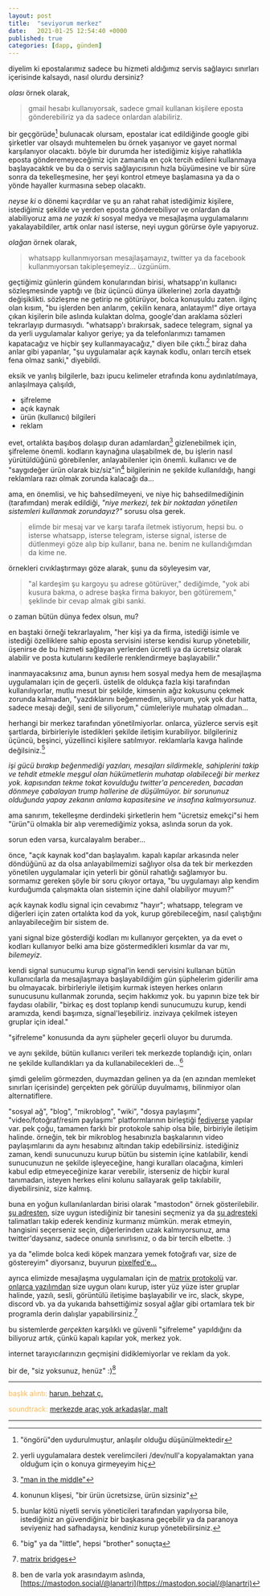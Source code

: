 ```yaml
---
layout: post
title:  "seviyorum merkez"
date:   2021-01-25 12:54:40 +0000
published: true
categories: [dapp, gündem]
---
```


diyelim ki epostalarımız sadece bu hizmeti aldığımız servis sağlayıcı sınırları içerisinde kalsaydı, nasıl olurdu dersiniz?

*olası* örnek olarak,
> gmail hesabı kullanıyorsak, sadece gmail kullanan kişilere eposta gönderebiliriz ya da sadece onlardan alabiliriz.

bir geçgörüde[^1] bulunacak olursam, epostalar icat edildiğinde google gibi şirketler var olsaydı muhtemelen bu örnek yaşanıyor ve gayet normal karşılanıyor olacaktı.
böyle bir durumda her istediğimiz kişiye rahatlıkla eposta gönderemeyeceğimiz için zamanla en çok tercih edileni kullanmaya başlayacaktık ve bu da o servis sağlayıcısının hızla büyümesine ve bir süre sonra da tekelleşmesine, her şeyi kontrol etmeye başlamasına ya da o yönde hayaller kurmasına sebep olacaktı.

*neyse ki* o dönemi kaçırdılar ve şu an rahat rahat istediğimiz kişilere, istediğimiz şekilde ve yerden eposta gönderebiliyor ve onlardan da alabiliyoruz ama *ne yazık ki* sosyal medya ve mesajlaşma uygulamalarını yakalayabildiler, artık onlar nasıl isterse, neyi uygun görürse öyle yapıyoruz.

*olağan* örnek olarak,
> whatsapp kullanmıyorsan mesajlaşamayız, twitter ya da facebook kullanmıyorsan takipleşemeyiz... üzgünüm.

geçtiğimiz günlerin gündem konularından birisi, whatsapp'ın kullanıcı sözleşmesinde yaptığı ve (biz üçüncü dünya ülkelerine) zorla dayattığı değişiklikti. sözleşme ne getirip ne götürüyor, bolca konuşuldu zaten.
ilginç olan kısım, "bu işlerden ben anlarım, çekilin kenara, anlatayım!" diye ortaya çıkan kişilerin bile aslında kulaktan dolma, google'dan araklama sözleri tekrarlayıp durmasıydı.
"whatsapp'ı bırakırsak, sadece telegram, signal ya da yerli uygulamalar kalıyor geriye; ya da telefonlarımızı tamamen kapatacağız ve hiçbir şey kullanmayacağız," diyen bile çıktı.[^2]
biraz daha anlar gibi yapanlar, "şu uygulamalar açık kaynak kodlu, onları tercih etsek fena olmaz sanki," diyebildi.

eksik ve yanlış bilgilerle, bazı ipucu kelimeler etrafında konu aydınlatılmaya, anlaşılmaya çalışıldı,

* şifreleme
* açık kaynak
* ürün (kullanıcı) bilgileri
* reklam

evet, ortalıkta başıboş dolaşıp duran adamlardan[^3] gizlenebilmek için, şifreleme önemli. kodların kaynağına ulaşabilmek de, bu işlerin nasıl yürütüldüğünü görebilenler, anlayabilenler için önemli. kullanıcı ve de "saygıdeğer ürün olarak biz/siz"in[^4] bilgilerinin ne şekilde kullanıldığı, hangi reklamlara razı olmak zorunda kalacağı da...

ama, en önemlisi, ve hiç bahsedilmeyeni, ve niye hiç bahsedilmediğinin (tarafımdan) merak edildiği, *"niye merkezi, tek bir noktadan yönetilen sistemleri kullanmak zorundayız?"* sorusu olsa gerek.

> elimde bir mesaj var ve karşı tarafa iletmek istiyorum, hepsi bu. o isterse whatsapp, isterse telegram, isterse signal, isterse de dütlenmeyi göze alıp bip kullanır, bana ne. benim ne kullandığımdan da kime ne.

örnekleri cıvıklaştırmayı göze alarak, şunu da söyleyesim var,

> "al kardeşim şu kargoyu şu adrese götürüver," dediğimde, "yok abi kusura bakma, o adrese başka firma bakıyor, ben götüremem," şeklinde bir cevap almak gibi sanki.

o zaman bütün dünya fedex olsun, mu?

en baştaki örneği tekrarlayalım, "her kişi ya da firma, istediği isimle ve istediği özelliklere sahip eposta servisini isterse kendisi kurup yönetebilir, üşenirse de bu hizmeti sağlayan yerlerden ücretli ya da ücretsiz olarak alabilir ve posta kutularını kedilerle renklendirmeye başlayabilir."

inanmayacaksınız ama, bunun aynısı hem sosyal medya hem de mesajlaşma uygulamaları için de geçerli. üstelik de oldukça fazla kişi tarafından kullanılıyorlar, mutlu mesut bir şekilde, kimsenin ağız kokusunu çekmek zorunda kalmadan, "yazdıklarını beğenmedim, siliyorum, yok yok dur hatta, sadece mesajı değil, seni de siliyorum," cümleleriyle muhatap olmadan...

herhangi bir merkez tarafından yönetilmiyorlar. onlarca, yüzlerce servis eşit şartlarda, birbirleriyle istedikleri şekilde iletişim kurabiliyor. bilgileriniz üçüncü, beşinci, yüzellinci kişilere satılmıyor. reklamlarla kavga halinde değilsiniz.[^5]

*işi gücü bırakıp beğenmediği yazıları, mesajları sildirmekle, sahiplerini takip ve tehdit etmekle meşgul olan hükümetlerin muhatap olabileceği bir merkez yok.
kapısından tekme tokat kovulduğu twitter'a pencereden, bacadan dönmeye çabalayan trump hallerine de düşülmüyor.
bir sorununuz olduğunda yapay zekanın anlama kapasitesine ve insafına kalmıyorsunuz.*

ama sanırım, tekelleşme derdindeki şirketlerin hem "ücretsiz emekçi"si hem "ürün"ü olmakla bir alıp veremediğimiz yoksa, aslında sorun da yok.

sorun eden varsa, kurcalayalım beraber...

önce, "açık kaynak kod"dan başlayalım. kapalı kapılar arkasında neler döndüğünü az da olsa anlayabilmemizi sağlıyor olsa da tek bir merkezden yönetilen uygulamalar için yeterli bir gönül rahatlığı sağlamıyor bu. sormamız gereken şöyle bir soru çıkıyor ortaya, "bu uygulamayı alıp kendim kurduğumda çalışmakta olan sistemin içine dahil olabiliyor muyum?"

açık kaynak kodlu signal için cevabımız "hayır"; whatsapp, telegram ve diğerleri için zaten ortalıkta kod da yok, kurup görebileceğim, nasıl çalıştığını anlayabileceğim bir sistem de.

yani signal bize gösterdiği kodları mı kullanıyor gerçekten, ya da evet o kodları kullanıyor belki ama bize göstermedikleri kısımlar da var mı, *bilemeyiz*.

kendi signal sunucumu kurup signal'in kendi servisini kullanan bütün kullanıcılarla da mesajlaşmaya başlayabildiğim gün şüphelerim giderilir ama bu olmayacak. birbirleriyle iletişim kurmak isteyen herkes onların sunucusunu kullanmak zorunda, seçim hakkımız yok.
bu yapının bize tek bir faydası olabilir, "birkaç eş dost toplanıp kendi sunucumuzu kurup, kendi aramızda, kendi başımıza, signal'leşebiliriz. inzivaya çekilmek isteyen gruplar için ideal."

"şifreleme" konusunda da aynı şüpheler geçerli oluyor bu durumda.

ve aynı şekilde, bütün kullanıcı verileri tek merkezde toplandığı için, onları ne şekilde kullandıkları ya da kullanabilecekleri de...[^6]

şimdi gelelim görmezden, duymazdan gelinen ya da (en azından memleket sınırları içerisinde) gerçekten pek görülüp duyulmamış, bilinmiyor olan alternatiflere.

"sosyal ağ", "blog", "mikroblog", "wiki", "dosya paylaşımı", "video/fotoğraf/resim paylaşımı" platformlarının birleştiği [fediverse](https://en.wikipedia.org/wiki/Fediverse) yapılar var.
pek çoğu, tamamen farklı bir protokole sahip olsa bile, birbiriyle iletişim halinde. örneğin, tek bir mikroblog hesabınızla başkalarının video paylaşımlarını da aynı hesabınız altından takip edebilirsiniz.
istediğiniz zaman, kendi sunucunuzu kurup bütün bu sistemin içine katılabilir, kendi sunucunuzun ne şekilde işleyeceğine, hangi kuralları olacağına, kimleri kabul edip etmeyeceğinize karar verebilir, isterseniz de hiçbir kural tanımadan, isteyen herkes elini kolunu sallayarak gelip takılabilir, diyebilirsiniz, size kalmış.

buna en yoğun kullanılanlardan birisi olarak "mastodon" örnek gösterilebilir. [şu adresten](https://joinmastodon.org/communities), size uygun istediğiniz bir tanesini seçmeniz ya da [şu adresteki](https://docs.joinmastodon.org/user/run-your-own/) talimatları takip ederek kendiniz kurmanız mümkün. merak etmeyin, hangisini seçerseniz seçin, diğerlerinden uzak kalmıyorsunuz, ama twitter'daysanız, sadece onunla sınırlısınız, o da bir tercih elbette. :)

ya da "elimde bolca kedi köpek manzara yemek fotoğrafı var, size de göstereyim" diyorsanız, buyurun [pixelfed'e...](https://pixelfed.org/)

ayrıca elimizde mesajlaşma uygulamaları için de [matrix protokolü](https://en.wikipedia.org/wiki/Matrix_(protocol)) var. [onlarca yazılımdan](https://matrix.org/docs/projects/try-matrix-now/) size uygun olanı kurup, ister yüz yüze ister gruplar halinde, yazılı, sesli, görüntülü iletişime başlayabilir ve irc, slack, skype, discord vb. ya da yukarıda bahsettiğimiz sosyal ağlar gibi ortamlara tek bir programla derin dalışlar yapabilirsiniz.[^7]

bu sistemlerde *gerçekten* karşılıklı ve güvenli "şifreleme" yapıldığını da biliyoruz artık, çünkü kapalı kapılar yok, merkez yok.

internet tarayıcılarınızın geçmişini didiklemiyorlar ve reklam da yok.

bir de, "siz yoksunuz, henüz" :)[^8]

---
<span style="color:#ffb84d">başlık alıntı:</span> [harun, behzat ç.](https://www.youtube.com/watch?v=okmVz5K1lHY)

<span style="color:#ffb84d">soundtrack:</span> [merkezde araç yok arkadaşlar, malt](https://open.spotify.com/track/7oUVXivKdN3NR87R9IM8w9?si=W4mMXZq-QIidpRrZ6hIHPQ)

---
[^1]: "öngörü"den uydurulmuştur, anlaşılır olduğu düşünülmektedir
[^2]: yerli uygulamalara destek verelimcileri /dev/null'a kopyalamaktan yana olduğum için o konuya girmeyeyim hiç
[^3]: ["man in the middle"](https://en.wikipedia.org/wiki/Man-in-the-middle_attack)
[^4]: konunun klişesi, "bir ürün ücretsizse, ürün sizsiniz"
[^5]: bunlar kötü niyetli servis yöneticileri tarafından yapılıyorsa bile, istediğiniz an güvendiğiniz bir başkasına geçebilir ya da paranoya seviyeniz had safhadaysa, kendiniz kurup yönetebilirsiniz.
[^6]: "big" ya da "little", hepsi "brother" sonuçta
[^7]: [matrix bridges](https://matrix.org/bridges/)
[^8]: ben de varla yok arasındayım aslında, [https://mastodon.social/@lanartri](https://mastodon.social/@lanartri)
